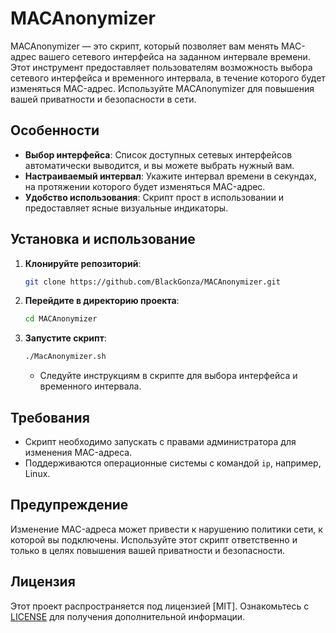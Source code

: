 # MACAnonymizer

MACAnonymizer — это скрипт, который позволяет вам менять MAC-адрес вашего сетевого интерфейса на заданном интервале времени. Этот инструмент предоставляет пользователям возможность выбора сетевого интерфейса и временного интервала, в течение которого будет изменяться MAC-адрес. Используйте MACAnonymizer для повышения вашей приватности и безопасности в сети.

## Особенности

- **Выбор интерфейса**: Список доступных сетевых интерфейсов автоматически выводится, и вы можете выбрать нужный вам.
- **Настраиваемый интервал**: Укажите интервал времени в секундах, на протяжении которого будет изменяться MAC-адрес.
- **Удобство использования**: Скрипт прост в использовании и предоставляет ясные визуальные индикаторы.

## Установка и использование

1. **Клонируйте репозиторий**:

    ```bash
    git clone https://github.com/BlackGonza/MACAnonymizer.git
    ```

2. **Перейдите в директорию проекта**:

    ```bash
    cd MACAnonymizer
    ```

3. **Запустите скрипт**:

    ```bash
    ./MacAnonymizer.sh
    ```

    - Следуйте инструкциям в скрипте для выбора интерфейса и временного интервала.

## Требования

- Скрипт необходимо запускать с правами администратора для изменения MAC-адреса.
- Поддерживаются операционные системы с командой `ip`, например, Linux.

## Предупреждение

Изменение MAC-адреса может привести к нарушению политики сети, к которой вы подключены. Используйте этот скрипт ответственно и только в целях повышения вашей приватности и безопасности.

## Лицензия

Этот проект распространяется под лицензией [MIT]. Ознакомьтесь с [LICENSE](LICENSE) для получения дополнительной информации.
